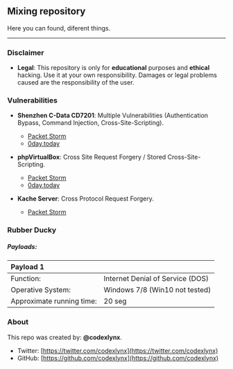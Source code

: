 ## Mixing repository
Here you can found, diferent things.

--------

### Disclaimer

* __Legal__:
This repository is only for __educational__ purposes and __ethical__ hacking. Use it at your own responsibility. Damages or legal problems caused are the responsibility of the user.

### Vulnerabilities

* __Shenzhen C-Data CD7201__: Multiple Vulnerabilities (Authentication Bypass, Command Injection, Cross-Site-Scripting).

  * [Packet Storm](https://packetstormsecurity.com/files/143312/Shenzhen-C-Data-CD7201-Command-Injection-Cross-Site-Scripting.html)
  * [0day.today](https://0day.today/exploits/28109)

* __phpVirtualBox__: Cross Site Request Forgery / Stored Cross-Site-Scripting.

  * [Packet Storm](https://packetstormsecurity.com/files/147570/phpVirtualBox-5.2-Cross-Site-Request-Forgery-Cross-Site-Scripting.html)
  * [0day.today](https://0day.today/exploits/30333)

* __Kache Server__: Cross Protocol Request Forgery.

  * [Packet Storm](https://packetstormsecurity.com/files/151941/Kache-Cross-Protocol-Request-Forgery.html)

### Rubber Ducky
##### Payloads:


| Payload 1 | |
| :------------------------ | :------------------------------- | 
| Function:                 | Internet Denial of Service (DOS) |
| Operative System:         | Windows 7/8 (Win10 not tested)   |
| Approximate running time: | 20 seg                           |

### About
This repo was created by: __@codexlynx__.

* Twitter: [https://twitter.com/codexlynx](https://twitter.com/codexlynx)
* GitHub: [https://github.com/codexlynx](https://github.com/codexlynx)

